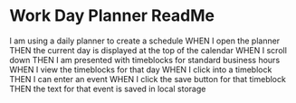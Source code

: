 # Work Day Planner ReadMe

I am using a daily planner to create a schedule
WHEN I open the planner
THEN the current day is displayed at the top of the calendar
WHEN I scroll down
THEN I am presented with timeblocks for standard business hours
WHEN I view the timeblocks for that day
WHEN I click into a timeblock
THEN I can enter an event
WHEN I click the save button for that timeblock
THEN the text for that event is saved in local storage
